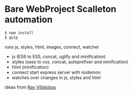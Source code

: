 # Bare WebProject Scalleton automation

```sh
$ npm install
$ gulp
```
runs js, styles, html, images, connect, watcher
 - js (ES6 to ES5, concat, uglify and minification)
 - styles (sass to css, concat, autoprefixer and minification)
 - html (minification)
 - connect start express server with nodemon
 - watches over changes in js, styles and html

ideas from [Ray Villalobos]

[//]: # (These are reference links used in the body of this note and get stripped out when the markdown processor does its job. There is no need to format nicely because it shouldn't be seen. Thanks SO - http://stackoverflow.com/questions/4823468/store-comments-in-markdown-syntax)

[Ray Villalobos]: <https://twitter.com/planetoftheweb>
